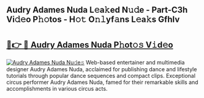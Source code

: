 ## Audry Adames Nuda L𝚎a𝚔ed N𝚞𝚍e - Part-C3h Vi𝚍𝚎o P𝚑𝚘tos - H𝚘𝚝 O𝚗𝚕yf𝚊ns L𝚎a𝚔s GfhIv

# <h2><a href="http://kfdyeyk.oniu.top/?m=Audry+Adames+Nuda">🔗👉 🔴 Audry Adames Nuda P𝚑ot𝚘𝚜 V𝚒d𝚎o</a></h2>

[![Audry Adames Nuda Nu𝚍e𝚜](https://i.imgur.com/0qMVB7G.gif)](http://kfdyeyk.oniu.top/?m=Audry+Adames+Nuda)
Web-based entertainer and multimedia designer Audry Adames Nuda, acclaimed for publishing dance and lifestyle tutorials through popular dance sequences and compact clips. Exceptional circus performer Audry Adames Nuda, famed for their remarkable skills and accomplishments in various circus acts.  
